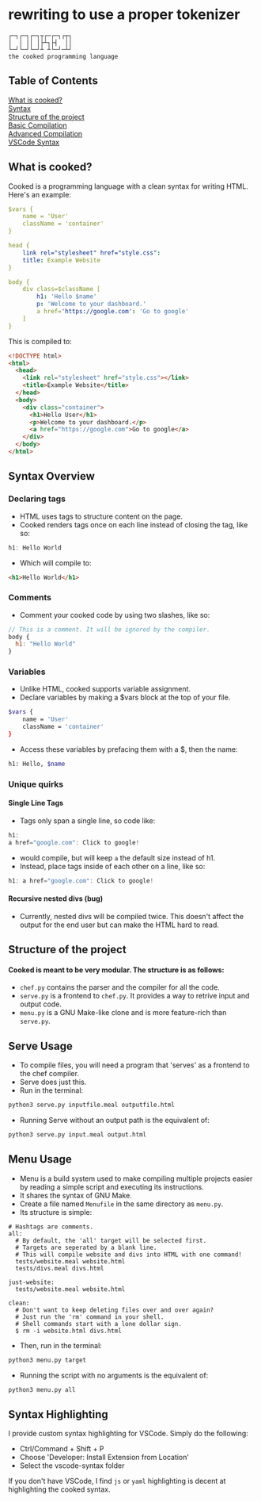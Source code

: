 # rewriting to use a proper tokenizer

```
┌─┐┌─┐┌─┐┬┌─┌─┐┌┬┐
│  │ ││ │├┴┐├┤  ││
└─┘└─┘└─┘┴ ┴└─┘─┴┘
the cooked programming language
```
## Table of Contents
[What is cooked?](#what-is-cooked) \
[Syntax](#syntax-overview) \
[Structure of the project](#structure-of-the-project) \
[Basic Compilation](#serve-usage) \
[Advanced Compilation](#menu-usage) \
[VSCode Syntax](#syntax-highlighting)
## What is cooked?
Cooked is a programming language with a clean syntax for writing HTML. Here's an example:

```yaml
$vars {
    name = 'User'
    className = 'container'
}

head {
    link rel="stylesheet" href="style.css":
    title: Example Website
}

body {
    div class=$className [
        h1: 'Hello $name'
        p: 'Welcome to your dashboard.'
        a href='https://google.com': 'Go to google'
    ]
}
```
This is compiled to:
```html
<!DOCTYPE html>
<html>
  <head>
    <link rel="stylesheet" href="style.css"></link>
    <title>Example Website</title>
  </head>
  <body>
    <div class="container">
      <h1>Hello User</h1>
      <p>Welcome to your dashboard.</p>
      <a href="https://google.com">Go to google</a>
    </div>
  </body>
</html>
```

## Syntax Overview
### Declaring tags
- HTML uses tags to structure content on the page.
- Cooked renders tags once on each line instead of closing the tag, like so:
```js
h1: Hello World
```
- Which will compile to:
```html
<h1>Hello World</h1>
```
### Comments
- Comment your cooked code by using two slashes, like so:
```js
// This is a comment. It will be ignored by the compiler.
body {
  h1: "Hello World" 
}
```
### Variables
- Unlike HTML, cooked supports variable assignment. 
- Declare variables by making a $vars block at the top of your file.
```bash
$vars {
    name = 'User'
    className = 'container'
}
```

- Access these variables by prefacing them with a $, then the name:
```bash
h1: Hello, $name
```

### Unique quirks
#### Single Line Tags
- Tags only span a single line, so code like:
```js
h1:
a href="google.com": Click to google!
```
- would compile, but will keep `a` the default size instead of h1.
- Instead, place tags inside of each other on a line, like so:
```js
h1: a href="google.com": Click to google! 
```

#### Recursive nested divs (bug)
- Currently, nested divs will be compiled twice. This doesn't affect the output for the end user but can make the HTML hard to read.

## Structure of the project
#### Cooked is meant to be very modular. The structure is as follows:
- `chef.py` contains the parser and the compiler for all the code.
- `serve.py` is a frontend to `chef.py`. It provides a way to retrive input and output code.
- `menu.py` is a GNU Make-like clone and is more feature-rich than `serve.py`.

## Serve Usage
- To compile files, you will need a program that 'serves' as a frontend to the chef compiler.
- Serve does just this.
- Run in the terminal:
```bash
python3 serve.py inputfile.meal outputfile.html
```
- Running Serve without an output path is the equivalent of:
```bash
python3 serve.py input.meal output.html
```

## Menu Usage
- Menu is a build system used to make compiling multiple projects easier by reading a simple script and executing its instructions.
- It shares the syntax of GNU Make. 
- Create a file named `Menufile` in the same directory as `menu.py`.
- Its structure is simple:
```make
# Hashtags are comments.
all:
  # By default, the 'all' target will be selected first.
  # Targets are seperated by a blank line.
  # This will compile website and divs into HTML with one command!
  tests/website.meal website.html
  tests/divs.meal divs.html

just-website:
  tests/website.meal website.html

clean:
  # Don't want to keep deleting files over and over again?
  # Just run the 'rm' command in your shell. 
  # Shell commands start with a lone dollar sign.
  $ rm -i website.html divs.html
```
- Then, run in the terminal:
```bash
python3 menu.py target
```
- Running the script with no arguments is the equivalent of:
```bash
python3 menu.py all
```

## Syntax Highlighting
I provide custom syntax highlighting for VSCode. Simply do the following:
- Ctrl/Command + Shift + P
- Choose 'Developer: Install Extension from Location'
- Select the vscode-syntax folder

If you don't have VSCode, I find `js` or `yaml` highlighting is decent at highlighting the cooked syntax.
